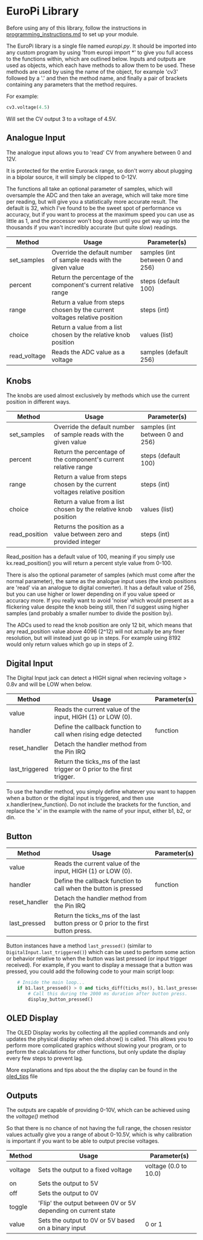 # EuroPi Library

Before using any of this library, follow the instructions in [programming_instructions.md](/software/programming_instructions.md) to set up your module.

The EuroPi library is a single file named *europi.py*.
It should be imported into any custom program by using 'from europi import \*' to give you full access to the functions within, which are outlined below.
Inputs and outputs are used as objects, which each have methods to allow them to be used.
These methods are used by using the name of the object, for example 'cv3' followed by a '.' and then the method name, and finally a pair of brackets containing any parameters that the method requires.

For example:
```python
cv3.voltage(4.5)
```
Will set the CV output 3 to a voltage of 4.5V.

## Analogue Input

The analogue input allows you to 'read' CV from anywhere between 0 and 12V.

It is protected for the entire Eurorack range, so don't worry about plugging in a bipolar source, it will simply be clipped to 0-12V.

The functions all take an optional parameter of samples, which will oversample the ADC and then take an average, which will take more time per reading, but will give you a statistically more accurate result. The default is 32, which I've found to be the sweet spot of performance vs accuracy, but if you want to process at the maximum speed you can use as little as 1, and the processor won't bog down until you get way up into the thousands if you wan't incredibly accurate (but quite slow) readings.

| Method        | Usage       | Parameter(s)       |
| ------------- | ----------- | ----------- |
|set_samples|Override the default number of sample reads with the given value|samples (int between 0 and 256)
|percent|Return the percentage of the component's current relative range|steps (default 100)|
|range|Return a value from steps chosen by the current voltages relative position| steps (int)
|choice|Return a value from a list chosen by the relative knob position|values (list)
|read_voltage|Reads the ADC value as a voltage|samples (default 256)


## Knobs
The knobs are used almost exclusively by methods which use the current position in different ways.

| Method        | Usage       | Parameter(s)       |
| ------------- | ----------- | ----------- |
|set_samples|Override the default number of sample reads with the given value|samples (int between 0 and 256)
|percent|Return the percentage of the component's current relative range|steps (default 100)
|range|Return a value from steps chosen by the current voltages relative position| steps (int)
|choice|Return a value from a list chosen by the relative knob position|values (list)
|read_position|Returns the position as a value between zero and provided integer| steps (int)

Read_position has a default value of 100, meaning if you simply use kx.read_position() you will return a percent style value from 0-100.

There is also the optional parameter of samples (which must come after the normal parameter), the same as the analogue input uses (the knob positions are 'read' via an analogue to digital converter). It has a default value of 256, but you can use higher or lower depending on if you value speed or accuracy more.
If you really want to avoid 'noise' which would present as a flickering value despite the knob being still, then I'd suggest using higher samples (and probably a smaller number to divide the position by).

The ADCs used to read the knob position are only 12 bit, which means that any read_position value above 4096 (2^12) will not actually be any finer resolution, but will instead just go up in steps. For example using 8192 would only return values which go up in steps of 2.


## Digital Input

The Digital Input jack can detect a HIGH signal when recieving voltage > 0.8v and will be LOW when below.

| Method        | Usage       | Parameter(s)       |
| ------------- | ----------- | ----------- |
|value|Reads the current value of the input, HIGH (1) or LOW (0).|
|handler|Define the callback function to call when rising edge detected|function
|reset_handler|Detach the handler method from the Pin IRQ|
|last_triggered|Return the ticks_ms of the last trigger or 0 prior to the first trigger.|

To use the handler method, you simply define whatever you want to happen when a button or the digital input is triggered, and then use x.handler(new_function). Do not include the brackets for the function, and replace the 'x' in the example with the name of your input, either b1, b2, or din.

## Button

| Method        | Usage       | Parameter(s)       |
| ------------- | ----------- | ----------- |
|value|Reads the current value of the input, HIGH (1) or LOW (0).|
|handler|Define the callback function to call when the button is pressed|function
|reset_handler|Detach the handler method from the Pin IRQ|
|last_pressed|Return the ticks_ms of the last button press or 0 prior to the first button press.|

Button instances have a method `last_pressed()` (similar to `DigitalInput.last_triggered()`) which can be used to perform some action or behavior relative to when the button was last pressed (or input trigger received). For example, if you want to display a message that a button was pressed, you could add the following code to your main script loop:

```python
    # Inside the main loop...
    if b1.last_pressed() > 0 and ticks_diff(ticks_ms(), b1.last_pressed()) < 2000:
        # Call this during the 2000 ms duration after button press.
        display_button_pressed()
```

## OLED Display

The OLED Display works by collecting all the applied commands and only updates the physical display when oled.show() is called.
This allows you to perform more complicated graphics without slowing your program, or to perform the calculations for other functions, but only update the display every few steps to prevent lag.

More explanations and tips about the the display can be found in the [oled_tips](/software/oled_tips.md) file


## Outputs

The outputs are capable of providing 0-10V, which can be achieved using the *voltage()* method

So that there is no chance of not having the full range, the chosen resistor values actually give you a range of about 0-10.5V, which is why calibration is important if you want to be able to output precise voltages.

| Method        | Usage       | Parameter(s)       |
| ------------- | ----------- | ----------- |
|voltage|Sets the output to a fixed voltage|voltage (0.0 to 10.0)
|on|Sets the output to 5V|
|off|Sets the output to 0V|
|toggle|'Flip' the output between 0V or 5V depending on current state|
|value|Sets the output to 0V or 5V based on a binary input|0 or 1
